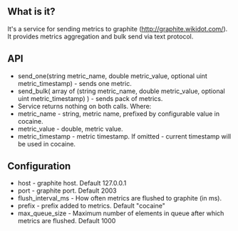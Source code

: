 ## What is it?
 It's a service for sending metrics to graphite (http://graphite.wikidot.com/). It provides metrics aggregation and bulk send via text protocol.

## API
  * send_one(string metric_name, double metric_value, optional uint metric_timestamp) - sends one metric.
  * send_bulk( array of (string metric_name, double metric_value, optional uint metric_timestamp) ) - sends pack of metrics.
  * Service returns nothing on both calls.
 Where:
  * metric_name - string, metric name, prefixed by configurable value in cocaine.
  * metric_value - double, metric value.
  * metric_timestamp - metric timestamp. If omitted - current timestamp will be used in cocaine.

## Configuration
  * host - graphite host. Default 127.0.0.1
  * port - graphite port. Default 2003
  * flush_interval_ms - How often metrics are flushed to graphite (in ms).
  * prefix - prefix added to metrics. Default "cocaine"
  * max_queue_size - Maximum number of elements in queue after which metrics are flushed. Default 1000
